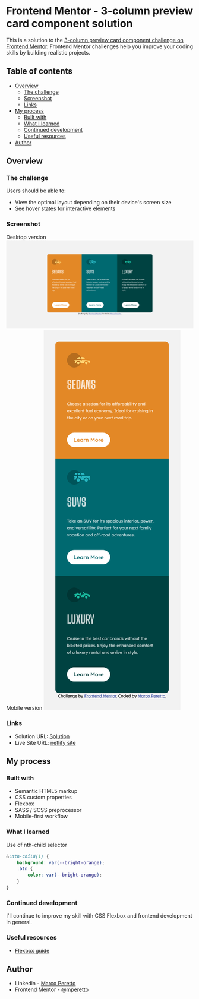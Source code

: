 # Frontend Mentor - 3-column preview card component solution

This is a solution to the [3-column preview card component challenge on Frontend Mentor](https://www.frontendmentor.io/challenges/3column-preview-card-component-pH92eAR2-). Frontend Mentor challenges help you improve your coding skills by building realistic projects. 

## Table of contents

- [Overview](#overview)
  - [The challenge](#the-challenge)
  - [Screenshot](#screenshot)
  - [Links](#links)
- [My process](#my-process)
  - [Built with](#built-with)
  - [What I learned](#what-i-learned)
  - [Continued development](#continued-development)
  - [Useful resources](#useful-resources)
- [Author](#author)

## Overview

### The challenge

Users should be able to:

- View the optimal layout depending on their device's screen size
- See hover states for interactive elements

### Screenshot
Desktop version
![Desktop version](./design/screenshot-desktop.png)
Mobile version
![Mobile version](./design/screenshot-mobile.png)

### Links

- Solution URL: [Solution](https://www.frontendmentor.io/solutions/3-column-card-using-sass-and-css-flex-property-W4Dd4KhVz)
- Live Site URL: [netlify site](https://3-column-preview-card-component-challenge.netlify.app/)

## My process

### Built with

- Semantic HTML5 markup
- CSS custom properties
- Flexbox
- SASS / SCSS preprocessor
- Mobile-first workflow

### What I learned

Use of nth-child selector
```css
&:nth-child(1) {
    background: var(--bright-orange);
    .btn {
        color: var(--bright-orange);
    }
}
```

### Continued development

I'll continue to improve my skill with CSS Flexbox and frontend development in general.

### Useful resources

- [Flexbox guide](https://css-tricks.com/snippets/css/a-guide-to-flexbox/)

## Author

- Linkedin - [Marco Peretto](https://www.linkedin.com/in/marco-peretto/)
- Frontend Mentor - [@mperetto](https://www.frontendmentor.io/profile/mperetto)
